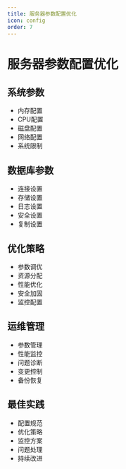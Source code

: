 ```yaml
---
title: 服务器参数配置优化
icon: config
order: 7
---
```


# 服务器参数配置优化

## 系统参数
- 内存配置
- CPU配置
- 磁盘配置
- 网络配置
- 系统限制

## 数据库参数
- 连接设置
- 存储设置
- 日志设置
- 安全设置
- 复制设置

## 优化策略
- 参数调优
- 资源分配
- 性能优化
- 安全加固
- 监控配置

## 运维管理
- 参数管理
- 性能监控
- 问题诊断
- 变更控制
- 备份恢复

## 最佳实践
- 配置规范
- 优化策略
- 监控方案
- 问题处理
- 持续改进
